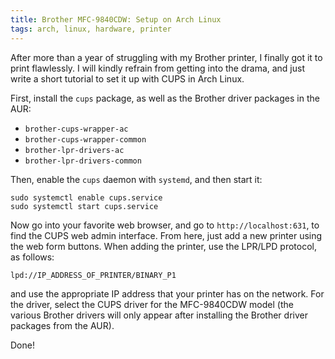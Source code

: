 ```yaml
---
title: Brother MFC-9840CDW: Setup on Arch Linux
tags: arch, linux, hardware, printer
---
```


After more than a year of struggling with my Brother printer, I finally got it to print flawlessly.
I will kindly refrain from getting into the drama, and just write a short tutorial to set it up with CUPS in Arch Linux.

First, install the `cups` package, as well as the Brother driver packages in the AUR:

- `brother-cups-wrapper-ac`
- `brother-cups-wrapper-common`
- `brother-lpr-drivers-ac`
- `brother-lpr-drivers-common`

Then, enable the `cups` daemon with `systemd`, and then start it:

```{.numberLines}
sudo systemctl enable cups.service
sudo systemctl start cups.service
```

Now go into your favorite web browser, and go to `http://localhost:631`, to find the CUPS web admin interface.
From here, just add a new printer using the web form buttons.
When adding the printer, use the LPR/LPD protocol, as follows:

```{.numberLines}
lpd://IP_ADDRESS_OF_PRINTER/BINARY_P1
```

and use the appropriate IP address that your printer has on the network.
For the driver, select the CUPS driver for the MFC-9840CDW model (the various Brother drivers will only appear after installing the Brother driver packages from the AUR).

Done!
